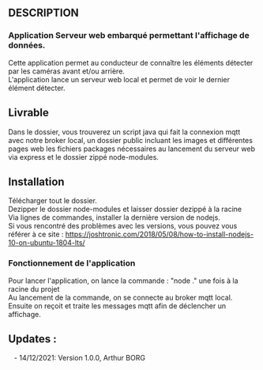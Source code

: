 ## DESCRIPTION
### Application Serveur web embarqué permettant l'affichage de données.</br>
Cette application permet au conducteur de connaître les éléments détecter par les caméras avant et/ou arrière.</br>
L'application lance un serveur web local et permet de voir le dernier élément détecter.</br>

</ul>

## Livrable
Dans le dossier, vous trouverez un script java qui fait la connexion mqtt avec notre broker local, un dossier public incluant les images et différentes pages web les fichiers packages nécessaires au lancement du serveur web via express et le dossier zippé node-modules.</br>

## Installation
Télécharger tout le dossier.</br>
Dezipper le dossier node-modules et laisser dossier dezippé à la racine</br>
Via lignes de commandes, installer la dernière version de nodejs.</br>
Si vous rencontré des problèmes avec les versions, vous pouvez vous référer à ce site :
https://joshtronic.com/2018/05/08/how-to-install-nodejs-10-on-ubuntu-1804-lts/</br>

### Fonctionnement de l'application
Pour lancer l'application, on lance la commande : "node ." une fois à la racine du projet</br>
Au lancement de la commande, on se connecte au broker mqtt local. Ensuite on reçoit et traite les messages mqtt afin de déclencher un affichage.</br>

## Updates :
&nbsp;&nbsp;&nbsp;- 14/12/2021: Version 1.0.0, Arthur BORG
